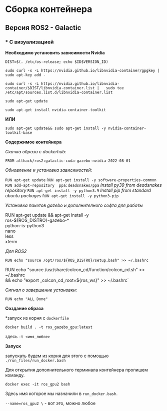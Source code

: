# Сборка контейнера

## Версия ROS2 - Galactic

### *  C визуализацией

**Необходимо установить зависимости Nvidia**

`DIST=$(. /etc/os-release; echo $ID$VERSION_ID)`

`sudo curl -s -L https://nvidia.github.io/libnvidia-container/gpgkey |   sudo apt-key add -`

`sudo curl -s -L https://nvidia.github.io/libnvidia-container/$DIST/libnvidia-container.list |   sudo tee /etc/apt/sources.list.d/libnvidia-container.list`


`sudo apt-get update`

`sudo apt-get install nvidia-container-toolkit`

**ИЛИ**

`sudo apt-get update&& sudo apt-get install -y nvidia-container-toolkit-base`



**Содержимое контейнера**

*Скачка образа с dockerhub:*

`FROM althack/ros2:galactic-cuda-gazebo-nvidia-2022-08-01`

*Обновление и установка зависимостей:*

`RUN apt-get update`
`RUN apt-get install -y software-properties-common`
`RUN add-apt-repository  ppa:deadsnakes/ppa`
*Install py39 from deadsnakes repository*
`RUN apt-get install -y python3.9`
*Install pip from standard ubuntu packages*
`RUN apt-get install -y python3-pip`

*Установка пакетов gazebo и дополнителного софта для работы*

RUN apt-get update && apt-get install -y \
    ros-${ROS_DISTRO}-gazebo-* \
    python-is-python3 \
    nano \
    less \
    xterm

*Для ROS2*

`RUN echo "source /opt/ros/${ROS_DISTRO}/setup.bash" >> ~/.bashrc`

RUN echo "source /usr/share/colcon_cd/function/colcon_cd.sh" >> ~/.bashrc \
    && echo "export _colcon_cd_root=${ros_ws}" >> ~/.bashrc`
    
*Сигнал о завершение установки:*

`RUN echo "ALL Done"`


**Создание образа**

*запуск из корня с `dockerfile`

`docker build . -t ros_gazebo_gpu:latest`

здесь `-t <имя_любое>`

**Запуск**

запускать будем из корня для этого с помощью `./run_files/run_docker.bash` 

Для открытия дополнительного терминала контейнера пропишем команду.

`docker exec -it ros_gpu2 bash`

Здесь имя которое мы назначили в `run_docker.bash`.

`--name=ros_gpu2 \` - вот это, можно любое

